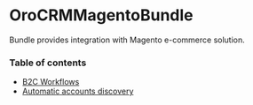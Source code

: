 OroCRMMagentoBundle
===================

Bundle provides integration with Magento e-commerce solution.

### Table of contents

* [B2C Workflows](./Resources/doc/reference/workflows.md)
* [Automatic accounts discovery](./Resources/doc/reference/account_discovery.md)
